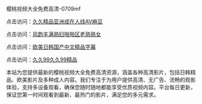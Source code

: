 樱桃视频大全免费高清-0709mf

点击访问：<a href="https://heiliaoll4qsx.pages.dev">久久精品亚洲成在人线AV麻豆</a>

点击访问：<a href="https://heiliaowzu4ur.pages.dev">风韵丰满熟妇啪啪区老熟熟女</a>

点击访问：<a href="https://heiliaozj3tjd.pages.dev">欧美日韩国产中文精品字幕</a>

点击访问：<a href="https://heiliaoe8ajia.pages.dev">久久99久久99精品</a>

本站为您提供最新的樱桃视频大全免费高清资源，涵盖各种高清影片，包括日韩精品、欧美影片及多种成人内容。我们专注于为用户提供高清、无广告、流畅的观影体验，支持多设备观看，确保您随时随地都能享受优质视频内容。平台每日更新，保证您第一时间观看到最新、最热门的影片，满足您的多元需求。

<span style="display:none;">[Canonical link](https://github.com/bg20250709/bg09 ）</span>
